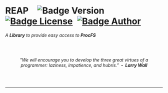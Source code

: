 
# REAP ![Badge Version] [![Badge License]][License] [![Badge Author]][Author]

*A **Library** to provide easy access to* ***ProcFS***

<br>
<br>

<div align = center>

*\"We will encourage you to develop the three great virtues of a* <br>
*programmer: laziness, impatience, and hubris.” **- Larry Wall**​*

</div>

<br>
<br>

---

<br>


<!----------------------------------------------------------------------------->


[Badge Version]: https://img.shields.io/badge/Version-0.0.1-darkgray?style=for-the-badge
[Badge License]: https://img.shields.io/badge/License-MIT-yellow.svg?style=for-the-badge
[Badge Author]: https://img.shields.io/badge/Author-Daniel_Walker-3fb950?style=for-the-badge

[Author]: https://github.com/nickeldan

[License]: LICENSE